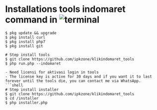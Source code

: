 # Installations tools indomaret command in ![terminal](https://badgen.net/badge/icon/terminal?icon=terminal&label&cache=500)
```shell
$ pkg update && upgrade
$ pkg install curl
$ pkg install php7
$ pkg install git

# Step install tools
$ git clone https://github.com/ipkzone/klikindomaret_tools
$ php run.php --indomaret

- Need licensi for aktivasi login in tools 
- The license key is active for 30 days and if you want it to last forever until the tools die, you can contact me via WhatsApp.
```shell
# Step install installer
$ git clone https://github.com/ipkzone/klikindomaret_tools
$ cd /installer
$ php installer.php
```

```
